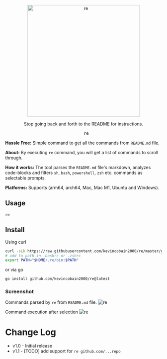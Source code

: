 <p align="center">
  <a href="https://github.com/kevincobain2000/re">
    <img alt="re" src="https://imgur.com/Jmrdvjp.png" width="360">
  </a>
</p>
<p align="center">
  Stop going back and forth to the README for instructions. <br>
</p>

<pre align="center">
  re
</pre>


**Hassle Free:** Simple command to get all the commands from `README.md` file.

**About:** By executing `re` command, you will get a list of commands to scroll through.

**How it works:** The tool parses the `README.md` file's markdown, analyzes code-blocks and filters `sh`, `bash`, `powershell`, `zsh` etc. commands as selectable prompts.

**Platforms:** Supports (arm64, arch64, Mac, Mac M1, Ubuntu and Windows).


## Usage

```
re
```

## Install

Using curl

```sh
curl -sLk https://raw.githubusercontent.com/kevincobain2000/re/master/git.io.sh | sh
# add to path in .bashrc or .zshrc
export PATH="$HOME/.re/bin:$PATH"
```
or via go
```sh
go install github.com/kevincobain2000/re@latest
```

### Screenshot

Commands parsed by `re` from `README.md` file.
![re](https://imgur.com/DgrXIVs.png)

Command execution after selection
![re](https://imgur.com/Y9HUHO0.png)


# Change Log

- v1.0 - Initial release
- v1.1 - [TODO] add support for `re github.com/...repo`

